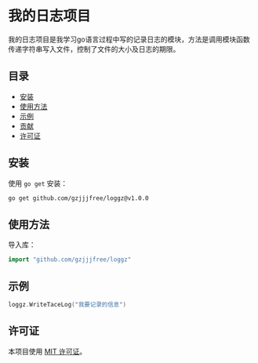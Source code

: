 # 我的日志项目
我的日志项目是我学习go语言过程中写的记录日志的模块，方法是调用模块函数传递字符串写入文件，控制了文件的大小及日志的期限。
## 目录

- [安装](#安装)
- [使用方法](#使用方法)
- [示例](#示例)
- [贡献](#贡献)
- [许可证](#许可证)
## 安装

使用 `go get` 安装：

```bash
go get github.com/gzjjjfree/loggz@v1.0.0
```
## 使用方法

导入库：

```go
import "github.com/gzjjjfree/loggz"
```
## 示例
```go
loggz.WriteTaceLog("我要记录的信息")
```

## 许可证

本项目使用 [MIT 许可证](LICENSE)。
